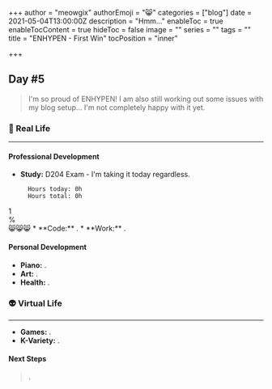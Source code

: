 +++
author = "meowgix"
authorEmoji = "😸"
categories = ["blog"]
date = 2021-05-04T13:00:00Z
description = "Hmm..."
enableToc = true
enableTocContent = true
hideToc = false
image = ""
series = ""
tags = ""
title = "ENHYPEN - First Win"
tocPosition = "inner"

+++
## Day #5

> I'm so proud of ENHYPEN! I am also still working out some issues with my blog setup... I'm not completely happy with it yet.

### 🌱 Real Life

***

#### Professional Development

* **Study:**  D204 Exam - I'm taking it today regardless.

        Hours today: 0h
        Hours total: 0h
<html>
<body>
<div class="study-light-grey study-round-large">
  <div class="study-container study-red study-center" style="width:1%">1%</div>
</div>
</body>
</html>
😸😸😸
* **Code:**  .
* **Work:**  .

#### Personal Development

* **Piano:**  .
* **Art:**  .
* **Health:**  .

### 👽 Virtual Life

***

* **Games:**  .
* **K-Variety:**  .

#### Next Steps

> .